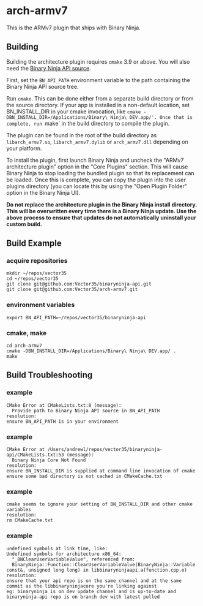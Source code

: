 # arch-armv7
This is the ARMv7 plugin that ships with Binary Ninja.

## Building

Building the architecture plugin requires `cmake` 3.9 or above. You will also need the
[Binary Ninja API source](https://github.com/Vector35/binaryninja-api).

First, set the `BN_API_PATH` environment variable to the path containing the
Binary Ninja API source tree.

Run `cmake`. This can be done either from a separate build directory or from the source
directory. If your app is installed in a non-default location, set BN_INSTALL_DIR in your
cmake invocation, like `cmake -DBN_INSTALL_DIR=/Applications/Binary\ Ninja\ DEV.app/'.
Once that is complete, run `make` in the build directory to compile the plugin.

The plugin can be found in the root of the build directory as `libarch_armv7.so`,
`libarch_armv7.dylib` or `arch_armv7.dll` depending on your platform.

To install the plugin, first launch Binary Ninja and uncheck the "ARMv7 architecture plugin"
option in the "Core Plugins" section. This will cause Binary Ninja to stop loading the
bundled plugin so that its replacement can be loaded. Once this is complete, you can copy
the plugin into the user plugins directory (you can locate this by using the "Open Plugin Folder"
option in the Binary Ninja UI).

**Do not replace the architecture plugin in the Binary Ninja install directory. This will
be overwritten every time there is a Binary Ninja update. Use the above process to ensure that
updates do not automatically uninstall your custom build.**

## Build Example

### acquire repositories
```
mkdir ~/repos/vector35
cd ~/repos/vector35
git clone git@github.com:Vector35/binaryninja-api.git
git clone git@github.com:Vector35/arch-armv7.git
```
### environment variables

`export BN_API_PATH=~/repos/vector35/binaryninja-api`

### cmake, make
```
cd arch-armv7
cmake -DBN_INSTALL_DIR=/Applications/Binary\ Ninja\ DEV.app/ .
make
```
## Build Troubleshooting

### example

    CMake Error at CMakeLists.txt:8 (message):
      Provide path to Binary Ninja API source in BN_API_PATH
    resolution:
    ensure BN_API_PATH is in your environment

### example

    CMake Error at /Users/andrewl/repos/vector35/binaryninja-api/CMakeLists.txt:53 (message):
      Binary Ninja Core Not Found
    resolution:
    ensure BN_INSTALL_DIR is supplied at command line invocation of cmake
    ensure some bad directory is not cached in CMakeCache.txt

### example

    cmake seems to ignore your setting of BN_INSTALL_DIR and other cmake variables
    resolution:
    rm CMakeCache.txt

### example

    undefined symbols at link time, like:
    Undefined symbols for architecture x86_64:
      "_BNClearUserVariableValue", referenced from:
      BinaryNinja::Function::ClearUserVariableValue(BinaryNinja::Variable const&, unsigned long long) in libbinaryninjaapi.a(function.cpp.o)
    resolution:
    ensure that your api repo is on the same channel and at the same commit as the libbinaryninjacore you're linking against
    eg: binaryninja is on dev update channel and is up-to-date and binaryninja-api repo is on branch dev with latest pulled

